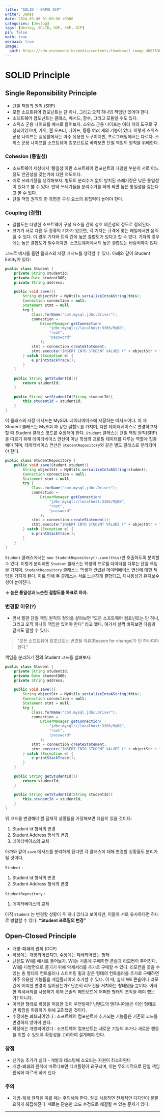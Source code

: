 ```yaml
---
title: "SOLID - SRP와 OCP"
writer: James
date: 2024-09-06 01:00:00 +0900
categories: [devlog]
tags: [devlog, SOLID, OOP, SRP, OCP]
pin: false
math: true
mermaid: true
image:
  path: https://cdn.oneoneone.kr/media/contents/thumbnail_image_d007536d.jpg
---
```


# SOLID Principle

## Single Reponsibility Principle

- 단일 책임의 원칙 (SRP)
- 모든 소프트웨어 컴포넌트는 단 하나, 그리고 오직 하나의 책임만 있어야 한다.
- 소프트웨어 컴포넌트는 클래스, 메서드, 함수, 그리고 모듈일 수도 있다.
- 스위스 군용 나이프를 예시로 들어보자. 스위스 군용 나이프는 여러 개의 도구로 구성되어있으며, 가위, 캔 오프너, 나이프, 등등  여러 개의 기능이 있다. 이렇게 스위스 군용 나이프는 실생활에서는 아주 유용한 도구이지만, 프로그래밍에서는 다르다. 스위스 군용 나이프를 소프트웨어 컴포넌트로 바라보면 단일 책임의 원칙을 위배한다.

### Cohesion (통일성)

- 소프트웨어 세상에서 ‘통일성’이란 소프트웨어 컴포넌트의 다양한 부분이 서로 어느정도 연관성을 갖는가에 대한 척도이다.
- 예로 쓰레기장을 생각해보자. 별도의 분리수거 없이 방치된 쓰레기장은 낮은 통일성이 있다고 볼 수 있다. 만약 쓰레기들을 분리수거를 하게 되면 높은 통일성을 갖는다고 볼 수 있다.
- 단일 책임 원칙의 한 측면은 구성 요소의 응집력이 높아야 한다.  

### Coupling (결합)

- 결합도는 다양한 소프트웨어 구성 요소들 간의 상호 의존성의 정도로 정의된다.
- 크기가 서로 다른 두 종류의 기차가 있으면, 각 기차는 규격에 맞는 레일에서만 움직일 수 있다. 이 경우 기차와 트랙 간에 높은 결합도가 있다고 할 수 있다. 기차의 경우에는 높은 결합도가 필수이지만, 소프트웨어에서의 높은 결합도는 바람직하지 않다.  

코드로 예시를 들면 클래스의 저장 메서드를 생각할 수 있다. 아래와 같이 Student Entity가 있다:  

```java
public class Student {
	private String studentId;
	private Date studentDOB;
	private String address;
	
	public void save(){
		String objectStr = MyUtils.serializeIntoAString(this);
		Connection connection = null;
		Statement stmt = null;
		try {
			Class.forName("com.mysql.jdbc.Driver");
			connection =
				DriverManager.getConnection(
					"jdbc:mysql://localhost:3306/MyDB",
					"root",
					"password"
				);
			stmt = connection.createStatement;
			stmt.execute("INSERT INTO STUDENT VALUES (" + objectStr + ")"); 
		} catch (Exception e) {
			e.printStackTrace();
		}
	}
	
	public String getStudentId(){
		return studentId;
	}
	
	public String setStudentId(String studentId){
		this.studentId = studentId; 
	}
}
```

이 클래스의 저장 메서드는 MySQL 데이터베이스에 저장하는 메서드이다. 이 때 Student 클래스는 MySQL과 강한 결합도를 가지며, 다른 데이터베이스로 변경하고자 할 때 Student 클래스 코드를 수정해야 한다. `Student` 클래스는 단일 책임 원칙(SRP)을 따르기 위해 데이터베이스 연산이 아닌 학생의 프로필 데이터를 다루는 역할에 집중해야 하며, 데이터베이스 연산은 `StudentRepository`와 같은 별도 클래스로 분리되어야 한다.  
 
```java
public class StudentRepository {
	public void save(Student student){
		String objectStr = MyUtils.serializeIntoAString(student);
		Connection connection = null;
		Statement stmt = null;
		try {
			Class.forName("com.mysql.jdbc.Driver");
			connection =
				DriverManager.getConnection(
					"jdbc:mysql://localhost:3306/MyDB",
					"root",
					"password"
				);
			stmt = connection.createStatement();
			stmt.execute("INSERT INTO STUDENT VALUES (" + objectStr + ")"); 
		} catch (Exception e) {
			e.printStackTrace();
		}
	}
}
```

`Student` 클래스에서는 `new StudentRepository().save(this)`만 호출하도록 분리할 수 있다. 이렇게 분리하면 `Student` 클래스는 학생의 프로필 데이터를 다루는 단일 책임을 가지며, `StudentRepository` 클래스는 학생과 관련된 데이터베이스 연산에 대한 책임을 가지게 된다. 이로 인해 두 클래스는 서로 느슨하게 결합되고, 재사용성과 유지보수성이 높아진다.  

**→ 높은 통일성과 느슨한 결합도를 목표로 하자.**  

### 변경할 이유(?)

- 앞서 말한 단일 책임 원칙의 정의를 살펴보면 “모든 소프트웨어 컴포넌트는 단 하나, 그리고 오직 하나의 책임만 있어야 한다“ 라고 했다. 여기서 살짝 바꿔보면 다음과 같게도 말할 수 있다: 
 
> "모든 소프트웨어 컴포넌트는 변경될 이유(Reason for change)가 단 하나여야 한다."  

책임을 분리하기 전의 Student 코드를 살펴보자:  

```java
public class Student {
	private String studentId;
	private Date studentDOB;
	private String address;
	
	public void save(){
		String objectStr = MyUtils.serializeIntoAString(this);
		Connection connection = null;
		Statement stmt = null;
		try {
			Class.forName("com.mysql.jdbc.Driver");
			connection =
				DriverManager.getConnection(
					"jdbc:mysql://localhost:3306/MyDB",
					"root",
					"password"
				);
			stmt = connection.createStatement;
			stmt.execute("INSERT INTO STUDENT VALUES (" + objectStr + ")"); 
		} catch (Exception e) {
			e.printStackTrace();
		}
	}
	
	public String getStudentId(){
		return studentId;
	}
	
	public String setStudentId(String studentId){
		this.studentId = studentId; 
	}
}
```

위 코드를 변경해야 할 잠재적 상황들을 가정해보면 다음이 있을 것이다: 

1. Student Id 형식의 변경
2. Student Address 형식의 변경
3. 데이터베이스의 교체

아까와 같이 `save` 메서드를 분리하게 된다면 각 클래스에 대해 변경할 상황들도 분리가 될 것이다. 

`Student`  : 

1. Student Id 형식의 변경
2. Student Address 형식의 변경

`StudentRepository` : 

1. 데이터베이스의 교체

아직 `Student` 는 변경할 상황이 두 개나 있다고 보이지만, 이들이 서로 유사하다면 하나로 병합할 수 있다: **“Student 프로필의 변경”**

## **Open-Closed Principle**

- 개방-폐쇄의 원칙 (OCP)
- 확장에는 개방되어있지만, 수정에는 폐쇄되어있는 형태
- 닌텐도 Wii를 예시로 들어보자. Wii는 처음에 구매하면 콘솔과 리모컨이 주어진다. Wii를 다방면으로 즐기기 위해 악세서리를 추가로 구매할 수 있다. 리모컨을 꽂을 수 있는 총 형태의 컨트롤러나 스티어링 휠과 같은 형태의 컨트롤러를 추가로 구매하면 아주 유용한 기능들을 게임플레이에 추가할 수 있다. 이 때, 실제 Wii 콘솔이나 리모컨에 어떠한 변경이 일어났는가? 단순히 리모컨을 거치하는 형태였을 뿐이다. 이러한 악세서리를 사용하기 위해 콘솔의 메인보드에 어떠한 형태의 조작을 해야 했는가? 아니다.
- 이러한 형태로 확장을 허용한 것이 우연일까? 닌텐도의 엔지니어들은 이런 형태로만 확장을 허용하기 위해 고민했을 것이다.
- 수정에는 폐쇄되어있다 : 소프트웨어 컴포넌트에 추가되는 기능들은 기존의 코드를 변경하지 않아야 한다.
- 확장에는 개방되어있다 : 소프트웨어 컴포넌트는 새로운 기능의 추가나 새로운 행동을 취할 수 있도록 확장성을 고려하여 설계해야 한다.

### 장점

- 신기능 추가가 쉽다 - 개발과 테스팅에 소요되는 자원이 최소화된다
- 개방-폐쇄의 원칙에 따르다보면 디커플링이 요구되며, 이는 무의식적으로 단일 책임 원칙에 따르게 하게 한다

### 주의

- 개방-폐쇄 원칙을 따를 때는 주의해야 한다. 잘못 사용하면 전체적인 디자인이 불필요하게 복잡해진다. 때로는 단순한 코드 수정으로 해결될 수 있는 문제가 있다.  

--- 